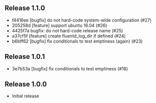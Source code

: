 ## Release 1.1.0

* f4416ee [bugfix] do not hard-code system-wide configuration (#27)
* 205258d [feature] support ubuntu 16.04 (#26)
* 4425f7a bugfix: do not hard-code release name (#25)
* a37cf5f [feature] create fluentd_log_dir if defined (#24)
* b6bff62 [bugfix] fix conditionals to test emptiness (again) (#23)

## Release 1.0.1

* 3e7b53a [bugfix] fix conditionals to test emptiness (#18)

## Release 1.0.0

* Initial release
